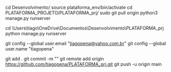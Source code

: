 cd Desenvolvimento/
source plataforma_env/bin/activate
cd PLATAFORMA_PROJETO/PLATAFORMA_prj/
sudo git pull origin
python3 manage.py runserver

cd \Users\tiago\OneDrive\Documentos\Desenvolvimento\PLATAFORMA_prj
python manage.py runserver


git config --global user.email "tiagopena@yahoo.com.br"
git config --global user.name "tiagopena"

git add .
git commit -m ""
git remote add origin https://github.com/tiagopena/PLATAFORMA_prj.git
git push -u origin main